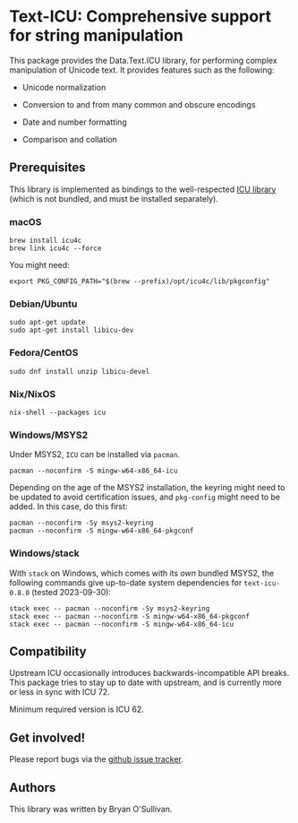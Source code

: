 # Text-ICU: Comprehensive support for string manipulation

This package provides the Data.Text.ICU library, for performing
complex manipulation of Unicode text.  It provides features such as
the following:

* Unicode normalization

* Conversion to and from many common and obscure encodings

* Date and number formatting

* Comparison and collation

## Prerequisites

This library is implemented as bindings to the well-respected [ICU
library](https://icu.unicode.org/) (which is not bundled, and must
be installed separately).

### macOS

    brew install icu4c
    brew link icu4c --force

You might need:

    export PKG_CONFIG_PATH="$(brew --prefix)/opt/icu4c/lib/pkgconfig"

### Debian/Ubuntu

    sudo apt-get update
    sudo apt-get install libicu-dev

### Fedora/CentOS

    sudo dnf install unzip libicu-devel

### Nix/NixOS

    nix-shell --packages icu

### Windows/MSYS2

Under MSYS2, `ICU` can be installed via `pacman`.

    pacman --noconfirm -S mingw-w64-x86_64-icu

Depending on the age of the MSYS2 installation, the keyring might need
to be updated to avoid certification issues, and `pkg-config` might
need to be added.  In this case, do this first:

    pacman --noconfirm -Sy msys2-keyring
    pacman --noconfirm -S mingw-w64-x86_64-pkgconf

### Windows/stack

With `stack` on Windows, which comes with its _own_ bundled MSYS2, the
following commands give up-to-date system dependencies for
`text-icu-0.8.0` (tested 2023-09-30):

    stack exec -- pacman --noconfirm -Sy msys2-keyring
    stack exec -- pacman --noconfirm -S mingw-w64-x86_64-pkgconf
    stack exec -- pacman --noconfirm -S mingw-w64-x86_64-icu


## Compatibility

Upstream ICU occasionally introduces backwards-incompatible API
breaks. This package tries to stay up to date with upstream, and is
currently more or less in sync with ICU 72.

Minimum required version is ICU 62.


## Get involved!

Please report bugs via the
[github issue tracker](https://github.com/haskell/text-icu/issues).


## Authors

This library was written by Bryan O'Sullivan.
